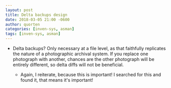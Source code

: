 ```yaml
---
layout: post
title: Delta backups design
date: 2018-03-05 21:00 -0600
author: quorten
categories: [inven-sys, asman]
tags: [inven-sys, asman]
---
```


* Delta backups?  Only necessary at a file level, as that faithfully
  replicates the nature of a photographic archival system.  If you
  replace one photograph with another, chances are the other
  photograph will be entirely different, so delta diffs will not be
  beneficial.

    * Again, I reiterate, because this is important!  I searched for
      this and found it, that means it's important!
